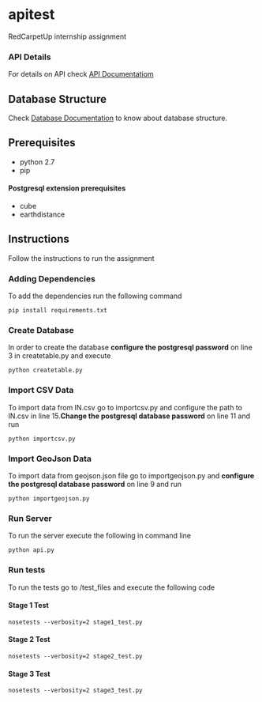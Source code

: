 # apitest
RedCarpetUp internship assignment

### API Details
For details on API check [API Documentatiom](api.md)

## Database Structure
Check [Database Documentation](database.md) to know about database structure.

## Prerequisites
- python 2.7
- pip
#### Postgresql extension prerequisites
- cube
- earthdistance

## Instructions
Follow the instructions to run the assignment


### Adding Dependencies
To add the dependencies run the following command
```
pip install requirements.txt
```

### Create Database
In order to create the database **configure the postgresql password** on line 3 in createtable.py and execute
```
python createtable.py
```

### Import CSV Data
To import data from IN.csv go to importcsv.py and configure the path to IN.csv in line 15.**Change the postgresql database password** on line 11 and run
```
python importcsv.py
```

### Import GeoJson Data
To import data from geojson.json file go to importgeojson.py and **configure the postgresql database password** on line 9 and run
```
python importgeojson.py
```

### Run Server
To run the server execute the following in command line
```
python api.py
````

### Run tests
To run the tests go to /test_files and execute the following code
#### Stage 1 Test
```
nosetests --verbosity=2 stage1_test.py
```
#### Stage 2 Test
```
nosetests --verbosity=2 stage2_test.py
```
#### Stage 3 Test
```
nosetests --verbosity=2 stage3_test.py
```









